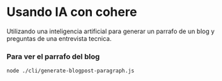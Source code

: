 # Usando IA con cohere

Utilizando una inteligencia artificial para generar un parrafo de un blog y preguntas de una entrevista tecnica.

### Para ver el parrafo del blog

```
node ./cli/generate-blogpost-paragraph.js
```
